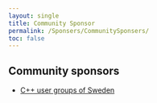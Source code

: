 ```yaml
---
layout: single
title: Community Sponsor
permalink: /Sponsers/CommunitySponsers/
toc: false
---
```


## Community sponsors
- [C++ user groups of Sweden](https://www.swedencpp.se/)
